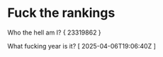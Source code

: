 # Fuck the rankings

Who the hell am I?
{ 23319862 }

What fucking year is it?
[ 2025-04-06T19:06:40Z ]
